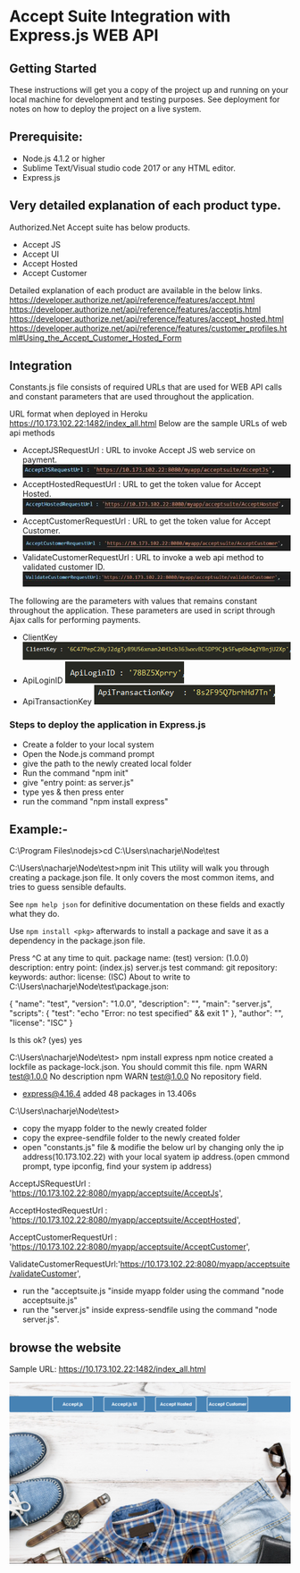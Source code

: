 # Accept Suite Integration with Express.js  WEB API

## Getting Started

These instructions will get you a copy of the project up and running on your local machine for development and testing purposes. See deployment for notes on how to deploy the project on a live system.


## Prerequisite:
*	Node.js 4.1.2 or higher
*	Sublime Text/Visual studio code 2017 or any HTML editor.
*	Express.js

## Very detailed explanation of each product type.
Authorized.Net Accept suite has below products.
*	Accept JS
*	Accept UI
*	Accept Hosted
*	Accept Customer

Detailed explanation of each product are available in the below links.
https://developer.authorize.net/api/reference/features/accept.html
https://developer.authorize.net/api/reference/features/acceptjs.html
https://developer.authorize.net/api/reference/features/accept_hosted.html
https://developer.authorize.net/api/reference/features/customer_profiles.html#Using_the_Accept_Customer_Hosted_Form

## Integration
Constants.js file consists of required URLs that are used for WEB API calls and constant parameters that are used throughout the application.

URL format when deployed in Heroku
https://10.173.102.22:1482/index_all.html
Below are the sample URLs of web api methods

* AcceptJSRequestUrl : URL to invoke Accept JS web service on payment.
![Image of AcceptJSRequestUrl](Github-Images/AcceptjsRequestUrl.JPG)
* AcceptHostedRequestUrl : URL to get the token value for Accept Hosted.
![Image of HostedRequestUrl](Github-Images/Hostedrequesturl.JPG)
* AcceptCustomerRequestUrl : URL to get the token value for Accept Customer.
![Image of CustomerRequestUrl](Github-Images/CustomerRequesturl.JPG)
* ValidateCustomerRequestUrl : URL to invoke a web api method to validated customer ID.
![Image of ValidateCustomerUrl](Github-Images/ValidCustomerrequest.JPG)
 

The following are the parameters with values that remains constant throughout the application. These parameters are used in script through Ajax calls for performing payments.

* ClientKey
![Image of ClientKey](Github-Images/clientKey.PNG)
* ApiLoginID
![Image of ApiLoginID](Github-Images/apiLogin.PNG)
* ApiTransactionKey
![Image of ApiTransactionKey](Github-Images/apiTransactionKey.PNG)

### Steps to deploy the application in Express.js

*  Create a folder to your local system	
*  Open the Node.js command prompt
*  give the path to the newly created local folder
*  Run the command "npm init"
* give "entry point: as server.js"
* type yes & then press enter
* run the command "npm install express"
## Example:-
C:\Program Files\nodejs>cd C:\Users\nacharje\Node\test

C:\Users\nacharje\Node\test>npm init
This utility will walk you through creating a package.json file.
It only covers the most common items, and tries to guess sensible defaults.

See `npm help json` for definitive documentation on these fields
and exactly what they do.

Use `npm install <pkg>` afterwards to install a package and
save it as a dependency in the package.json file.

Press ^C at any time to quit.
package name: (test)
version: (1.0.0)
description:
entry point: (index.js) server.js
test command:
git repository:
keywords:
author:
license: (ISC)
About to write to C:\Users\nacharje\Node\test\package.json:

{
  "name": "test",
  "version": "1.0.0",
  "description": "",
  "main": "server.js",
  "scripts": {
    "test": "echo \"Error: no test specified\" && exit 1"
  },
  "author": "",
  "license": "ISC"
}


Is this ok? (yes) yes

C:\Users\nacharje\Node\test> npm install express
npm notice created a lockfile as package-lock.json. You should commit this file.
npm WARN test@1.0.0 No description
npm WARN test@1.0.0 No repository field.

+ express@4.16.4
added 48 packages in 13.406s

C:\Users\nacharje\Node\test>

* copy the myapp folder to the newly created folder
* copy the expree-sendfile folder to the newly created folder 
* open "constants.js"  file  & modifie the  below   url by changing only the ip address(10.173.102.22) with your local syatem ip address.(open cmmond prompt, type ipconfig, find your system ip address)
                                                                                                                                  
 AcceptJSRequestUrl : 'https://10.173.102.22:8080/myapp/acceptsuite/AcceptJs',

   AcceptHostedRequestUrl : 'https://10.173.102.22:8080/myapp/acceptsuite/AcceptHosted',

   AcceptCustomerRequestUrl : 'https://10.173.102.22:8080/myapp/acceptsuite/AcceptCustomer',

   ValidateCustomerRequestUrl:'https://10.173.102.22:8080/myapp/acceptsuite/validateCustomer',

* run the "acceptsuite.js "inside myapp folder using the  command "node acceptsuite.js"
* run the "server.js"  inside express-sendfile using the command "node server.js".




## browse the website

Sample URL: https://10.173.102.22:1482/index_all.html

![Image of dashboard](Github-Images/dashboard.PNG)